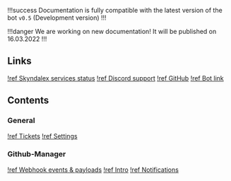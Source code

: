 !!!success
Documentation is fully compatible with the latest version of the bot `v0.5` (Development version)
!!!

!!!danger
We are working on new documentation! It will be published on 16.03.2022
!!!

## Links
[!ref Skyndalex services status](https://status.skyndalex.xyz)
[!ref Discord support](https://discord.gg/QKKvM2yeN3)
[!ref GitHub](https://github.com/Skyndalex)
[!ref Bot link](https://discord.com/oauth2/authorize?client_id=836529470122622986&permissions=0&scope=bot%20applications.commands)

## Contents

### General
[!ref Tickets](/Skyndalex/tickets.md)
[!ref Settings](/Skyndalex/settings.md)

### Github-Manager
[!ref Webhook events & payloads](/GitHub/all-github-events.md)
[!ref Intro](/GitHub/intro.md) 
[!ref Notifications](/GitHub/notifications.md)